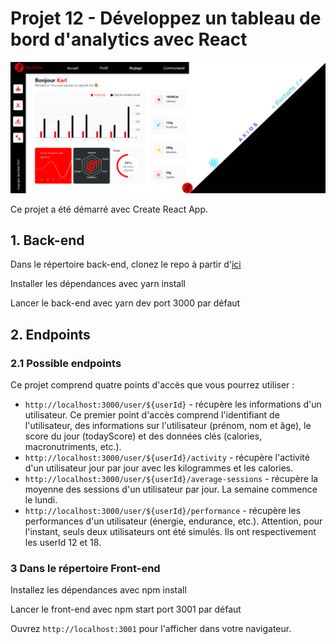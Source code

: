# Projet 12 - Développez un tableau de bord d'analytics avec React

![sportsee](./public/sportsee4.png)

Ce projet a été démarré avec Create React App.

## 1. Back-end

Dans le répertoire back-end, clonez le repo à partir d'[ici](https://github.com/OpenClassrooms-Student-Center/P9-front-end-dashboard)

Installer les dépendances avec yarn install

Lancer le back-end avec yarn dev port 3000 par défaut

## 2. Endpoints

### 2.1 Possible endpoints

Ce projet comprend quatre points d'accès que vous pourrez utiliser :

- `http://localhost:3000/user/${userId}` - récupère les informations d'un utilisateur. Ce premier point d'accès comprend l'identifiant de l'utilisateur, des informations sur l'utilisateur (prénom, nom et âge), le score du jour (todayScore) et des données clés (calories, macronutriments, etc.).
- `http://localhost:3000/user/${userId}/activity` - récupère l'activité d'un utilisateur jour par jour avec les kilogrammes et les calories.
- `http://localhost:3000/user/${userId}/average-sessions` - récupère la moyenne des sessions d'un utilisateur par jour. La semaine commence le lundi.
- `http://localhost:3000/user/${userId}/performance` - récupère les performances d'un utilisateur (énergie, endurance, etc.). Attention, pour l'instant, seuls deux utilisateurs ont été simulés. Ils ont respectivement les userId 12 et 18.

### 3 Dans le répertoire Front-end

Installez les dépendances avec npm install

Lancer le front-end avec npm start port 3001 par défaut

Ouvrez `http://localhost:3001` pour l'afficher dans votre navigateur.
